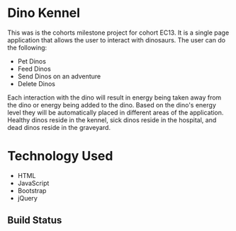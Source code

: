 # Dino Kennel
This was is the cohorts milestone project for cohort EC13. It is a single page application that allows the user to interact with dinosaurs. The user can do the following:

 - Pet Dinos
 - Feed Dinos
 - Send Dinos on an adventure
 - Delete Dinos

Each interaction with the dino will result in energy being taken away from the dino or energy being added to the dino. Based on the dino's energy level they will be automatically placed in different areas of the application. Healthy dinos reside in the kennel, sick dinos reside in the hospital, and dead dinos reside in the graveyard.

# Technology Used
 - HTML
 - JavaScript
 - Bootstrap
 - jQuery

## Build Status


